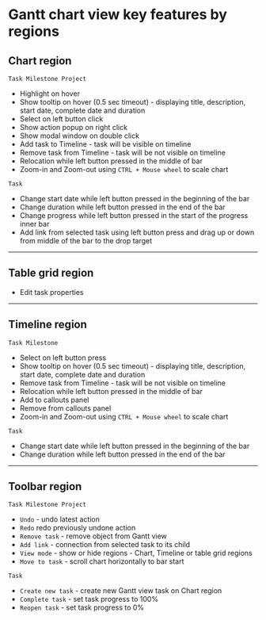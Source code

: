 # Gantt chart view key features by regions
## Chart region
`Task Milestone Project`
* Highlight on hover
* Show tooltip on hover (0.5 sec timeout) - displaying title, description, start date, complete date and duration
* Select on left button click
* Show action popup on right click
* Show modal window on double click
* Add task to Timeline - task will be visible on timeline
* Remove task from Timeline - task will be not visible on timeline
* Relocation while left button pressed in the middle of bar
* Zoom-in and Zoom-out using `CTRL + Mouse wheel` to scale chart

`Task `
* Change start date while left button pressed in the beginning of the bar
* Change duration while left button pressed in the end of the bar
* Change progress while left button pressed in the start of the progress inner bar
* Add link from selected task using left button press and drag up or down from middle of the bar to the drop target

----------

## Table grid region
* Edit task properties

----------

## Timeline region
`Task Milestone`
* Select on left button press
* Show tooltip on hover (0.5 sec timeout) - displaying title, description, start date, complete date and duration
* Remove task from Timeline - task will be not visible on timeline
* Relocation while left button pressed in the middle of bar
* Add to callouts panel
* Remove from callouts panel
* Zoom-in and Zoom-out using `CTRL + Mouse wheel` to scale chart

`Task`
* Change start date while left button pressed in the beginning of the bar
* Change duration while left button pressed in the end of the bar
----------

## Toolbar region
`Task Milestone Project`
* `Undo` - undo latest action
* `Redo` redo previously undone action
* `Remove task` - remove object from Gantt view
* `Add link` - connection from selected task to its child
* `View mode` - show or hide regions - Chart, Timeline or table grid regions
* `Move to task` - scroll chart horizontally to bar start

`Task`
* `Create new task` - create new Gantt view task on Chart region
* `Complete task` - set task progress to 100%
* `Reopen task` - set task progress to 0%
